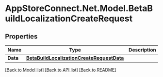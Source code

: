 # AppStoreConnect.Net.Model.BetaBuildLocalizationCreateRequest

## Properties

Name | Type | Description | Notes
------------ | ------------- | ------------- | -------------
**Data** | [**BetaBuildLocalizationCreateRequestData**](BetaBuildLocalizationCreateRequestData.md) |  | 

[[Back to Model list]](../README.md#documentation-for-models) [[Back to API list]](../README.md#documentation-for-api-endpoints) [[Back to README]](../README.md)

